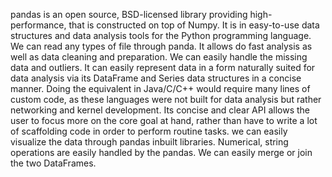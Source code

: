 pandas is an open source, BSD-licensed library providing high-performance, that is constructed on top of Numpy.
It is in easy-to-use data structures and data analysis tools for the Python programming language.
We can read any types of file through panda.
 It allows do fast analysis as well as data cleaning and preparation.
We can easily handle the missing data and outliers.
 It can easily represent data in a form naturally suited for data analysis via its DataFrame and Series data structures in a concise manner.
 Doing the equivalent in Java/C/C++ would require many lines of custom code, as these languages were not built for data analysis but rather networking and kernel development.
Its concise and clear API allows the user to focus more on the core goal at hand, rather than have to write a lot of scaffolding code in order to perform routine tasks.
we can easily visualize the data through pandas inbuilt libraries.
Numerical, string operations are easily handled by the pandas.
We can easily merge or join the two DataFrames.
